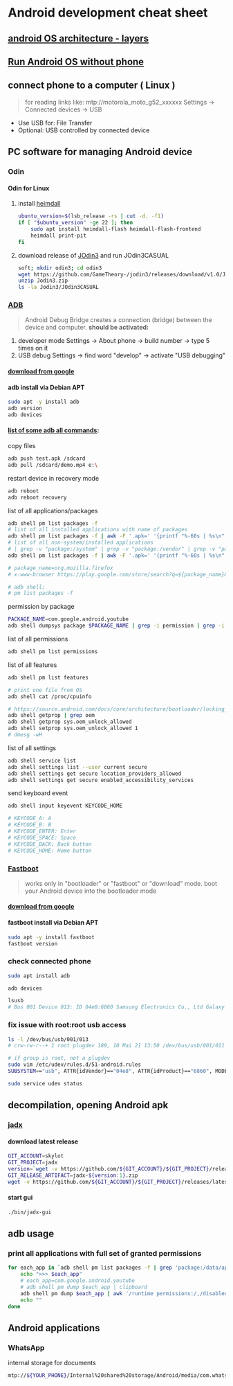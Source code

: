 # Android development cheat sheet

## [android OS architecture - layers](https://lineageos.org/engineering/HowTo-Debugging/)

## [Run Android OS without phone](https://github.com/cherkavi/solutions/blob/master/android-os-without-phone/README.md)

## connect phone to a computer ( Linux )
> for reading links like: mtp://motorola_moto_g52_xxxxxx
Settings -> Connected devices -> USB
  * Use USB for: File Transfer
  * Optional: USB controlled by connected device

## PC software for managing Android device
### Odin
#### Odin for Linux
1. install [heimdall](https://glassechidna.com.au/heimdall/)
    ```sh
    ubuntu_version=$(lsb_release -rs | cut -d. -f1)
    if [ "$ubuntu_version" -ge 22 ]; then 
        sudo apt install heimdall-flash heimdall-flash-frontend
        heimdall print-pit
    fi
    ```
2. download release of [JOdin3](https://github.com/GameTheory-/jodin3) and run JOdin3CASUAL
    ```sh
    soft; mkdir odin3; cd odin3
    wget https://github.com/GameTheory-/jodin3/releases/download/v1.0/Jodin3.zip
    unzip Jodin3.zip
    ls -la Jodin3/JOdin3CASUAL
    ```
### [ADB](https://developer.android.com/tools/adb) 
> Android Debug Bridge
> creates a connection (bridge) between the device and computer.
**should be activated:**
1. developer mode
   Settings -> About phone -> build number -> type 5 times on it 
2. USB debug
   Settings -> find word "develop" -> activate "USB debugging"
#### [download from google](https://dl.google.com/android/repository/platform-tools-latest-linux.zip)
#### adb install via Debian APT
```sh
sudo apt -y install adb
adb version
adb devices
```

#### [list of some adb all commands](https://www.getdroidtips.com/basic-adb-command/): 
copy files 
```sh
adb push test.apk /sdcard
adb pull /sdcard/demo.mp4 e:\
```
restart device in recovery mode 
```sh
adb reboot
adb reboot recovery
```

list of all applications/packages
```sh
adb shell pm list packages -f
# list of all installed applications with name of packages
adb shell pm list packages -f | awk -F '.apk=' '{printf "%-60s | %s\n", $2, $1}' | sort
# list of all non-system/installed applications
# | grep -v "package:/system" | grep -v "package:/vendor" | grep -v "package:/product" | grep -v "package:/apex"
adb shell pm list packages -f | awk -F '.apk=' '{printf "%-60s | %s\n", $2, $1}' | grep "package:/data/app/" | sort

# package_name=org.mozilla.firefox
# x-www-browser https://play.google.com/store/search?q=${package_name}&c=apps

# adb shell; 
# pm list packages -f
```
permission by package
```sh
PACKAGE_NAME=com.google.android.youtube
adb shell dumpsys package $PACKAGE_NAME | grep -i permission | grep -i granted=true
```
list of all permissions
```sh
adb shell pm list permissions
```

list of all features
```sh
adb shell pm list features
```
```sh
# print one file from OS
adb shell cat /proc/cpuinfo

# https://source.android.com/docs/core/architecture/bootloader/locking_unlocking
adb shell getprop | grep oem
adb shell getprop sys.oem_unlock_allowed
adb shell setprop sys.oem_unlock_allowed 1
# dmesg -wH
```

list of all settings
```sh
adb shell service list
adb shell settings list --user current secure 
adb shell settings get secure location_providers_allowed
adb shell settings get secure enabled_accessibility_services
```
 
 send keyboard event
```sh
adb shell input keyevent KEYCODE_HOME

# KEYCODE_A: A
# KEYCODE_B: B
# KEYCODE_ENTER: Enter
# KEYCODE_SPACE: Space
# KEYCODE_BACK: Back button
# KEYCODE_HOME: Home button
```

### [Fastboot](https://source.android.com/docs/setup/build/running)
> works only in "bootloader" or "fastboot" or "download" mode.
> boot your Android device into the bootloader mode
#### [download from google](https://dl.google.com/android/repository/platform-tools-latest-linux.zip)
#### fastboot install via Debian APT
```sh
sudo apt -y install fastboot
fastboot version
```

### check connected phone 
```sh
sudo apt install adb 

adb devices

lsusb
# Bus 001 Device 013: ID 04e8:6860 Samsung Electronics Co., Ltd Galaxy A5 (MTP)
```


### fix issue with root:root usb access 
```sh
ls -l /dev/bus/usb/001/013
# crw-rw-r--+ 1 root plugdev 189, 10 Mai 21 13:50 /dev/bus/usb/001/011

# if group is root, not a plugdev
sudo vim /etc/udev/rules.d/51-android.rules
SUBSYSTEM=="usb", ATTR{idVendor}=="04e8", ATTR{idProduct}=="6860", MODE="0660", GROUP="plugdev", SYMLINK+="android%n"

sudo service udev status
```

## decompilation, opening Android apk 
### [jadx](https://github.com/skylot/jadx)
#### download latest release
```sh
GIT_ACCOUNT=skylot
GIT_PROJECT=jadx
version=`wget -v https://github.com/${GIT_ACCOUNT}/${GIT_PROJECT}/releases/latest/download/$GIT_RELEASE_ARTIFACT 2>&1 | grep following | awk '{print $2}' | awk -F '/' '{print $8}'`
GIT_RELEASE_ARTIFACT=jadx-${version:1}.zip
wget -v https://github.com/${GIT_ACCOUNT}/${GIT_PROJECT}/releases/latest/download/$GIT_RELEASE_ARTIFACT
```
#### start gui 
```sh
./bin/jadx-gui
```

## adb usage
### print all applications with full set of granted permissions 
```sh
for each_app in `adb shell pm list packages -f | grep 'package:/data/app' | awk -F 'base.apk=' '{print $2}' | sort `; do
    echo ">>> $each_app"
    # each_app=com.google.android.youtube
    # adb shell pm dump $each_app | clipboard
    adb shell pm dump $each_app | awk '/runtime permissions:/,/disabledComponents:/ { if ($0 ~ /disabledComponents:/ || $0 ~ /enabledComponents:/) exit; else print }' | grep "granted=true"
    echo ""
done
```

## Android applications
### WhatsApp
internal storage for documents 
```sh
mtp://${YOUR_PHONE}/Internal%20shared%20storage/Android/media/com.whatsapp/WhatsApp/Media/WhatsApp%20Documents
```